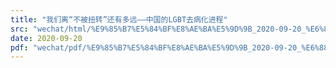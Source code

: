 ```yaml
---
title: "我们离“不被扭转”还有多远——中国的LGBT去病化进程"
src: "wechat/html/%E9%85%B7%E5%84%BF%E8%AE%BA%E5%9D%9B_2020-09-20_%E6%88%91%E4%BB%AC%E7%A6%BB%E2%80%9C%E4%B8%8D%E8%A2%AB%E6%89%AD%E8%BD%AC%E2%80%9D%E8%BF%98%E6%9C%89%E5%A4%9A%E8%BF%9C%E2%80%94%E2%80%94%E4%B8%AD%E5%9B%BD%E7%9A%84LGBT%E5%8E%BB%E7%97%85%E5%8C%96%E8%BF%9B%E7%A8%8B.html"
date: 2020-09-20
pdf: "wechat/pdf/%E9%85%B7%E5%84%BF%E8%AE%BA%E5%9D%9B_2020-09-20_%E6%88%91%E4%BB%AC%E7%A6%BB%E2%80%9C%E4%B8%8D%E8%A2%AB%E6%89%AD%E8%BD%AC%E2%80%9D%E8%BF%98%E6%9C%89%E5%A4%9A%E8%BF%9C%E2%80%94%E2%80%94%E4%B8%AD%E5%9B%BD%E7%9A%84LGBT%E5%8E%BB%E7%97%85%E5%8C%96%E8%BF%9B%E7%A8%8B.pdf"
---
```

